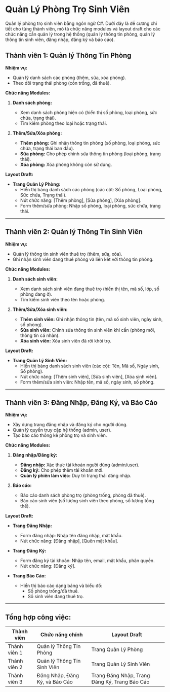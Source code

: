 # Quản Lý Phòng Trọ Sinh Viên

Quản lý phòng trọ sinh viên bằng ngôn ngữ C#. Dưới đây là đề cương chi tiết cho từng thành viên, mô tả chức năng modules và layout draft cho các chức năng cần quản lý trong hệ thống (quản lý thông tin phòng, quản lý thông tin sinh viên, đăng nhập, đăng ký và báo cáo).

## Thành viên 1: Quản lý Thông Tin Phòng

**Nhiệm vụ:**
- Quản lý danh sách các phòng (thêm, sửa, xóa phòng).
- Theo dõi trạng thái phòng (còn trống, đã thuê).

**Chức năng Modules:**
1. **Danh sách phòng:**
   - Xem danh sách phòng hiện có (hiển thị số phòng, loại phòng, sức chứa, trạng thái).
   - Tìm kiếm phòng theo loại hoặc trạng thái.

2. **Thêm/Sửa/Xóa phòng:**
   - **Thêm phòng:** Ghi nhận thông tin phòng (số phòng, loại phòng, sức chứa, trạng thái ban đầu).
   - **Sửa phòng:** Cho phép chỉnh sửa thông tin phòng (loại phòng, trạng thái).
   - **Xóa phòng:** Xóa phòng không còn sử dụng.

**Layout Draft:**
- **Trang Quản Lý Phòng:**
  - Hiển thị bảng danh sách các phòng (các cột: Số phòng, Loại phòng, Sức chứa, Trạng thái).
  - Nút chức năng: [Thêm phòng], [Sửa phòng], [Xóa phòng].
  - Form thêm/sửa phòng: Nhập số phòng, loại phòng, sức chứa, trạng thái.

---

## Thành viên 2: Quản lý Thông Tin Sinh Viên

**Nhiệm vụ:**
- Quản lý thông tin sinh viên thuê trọ (thêm, sửa, xóa).
- Ghi nhận sinh viên đang thuê phòng và liên kết với thông tin phòng.

**Chức năng Modules:**
1. **Danh sách sinh viên:**
   - Xem danh sách sinh viên đang thuê trọ (hiển thị tên, mã số, lớp, số phòng đang ở).
   - Tìm kiếm sinh viên theo tên hoặc phòng.

2. **Thêm/Sửa/Xóa sinh viên:**
   - **Thêm sinh viên:** Ghi nhận thông tin (tên, mã số sinh viên, ngày sinh, số phòng).
   - **Sửa sinh viên:** Chỉnh sửa thông tin sinh viên khi cần (phòng mới, thông tin cá nhân).
   - **Xóa sinh viên:** Xóa sinh viên đã rời khỏi trọ.

**Layout Draft:**
- **Trang Quản Lý Sinh Viên:**
  - Hiển thị bảng danh sách sinh viên (các cột: Tên, Mã số, Ngày sinh, Số phòng).
  - Nút chức năng: [Thêm sinh viên], [Sửa sinh viên], [Xóa sinh viên].
  - Form thêm/sửa sinh viên: Nhập tên, mã số, ngày sinh, số phòng.

---

## Thành viên 3: Đăng Nhập, Đăng Ký, và Báo Cáo

**Nhiệm vụ:**
- Xây dựng trang đăng nhập và đăng ký cho người dùng.
- Quản lý quyền truy cập hệ thống (admin, user).
- Tạo báo cáo thống kê phòng trọ và sinh viên.

**Chức năng Modules:**
1. **Đăng nhập/Đăng ký:**
   - **Đăng nhập:** Xác thực tài khoản người dùng (admin/user).
   - **Đăng ký:** Cho phép thêm tài khoản mới.
   - **Quản lý phiên làm việc:** Duy trì trạng thái đăng nhập.

2. **Báo cáo:**
   - Báo cáo danh sách phòng trọ (phòng trống, phòng đã thuê).
   - Báo cáo sinh viên (số lượng sinh viên theo phòng, số lượng tổng thể).

**Layout Draft:**
- **Trang Đăng Nhập:**
  - Form đăng nhập: Nhập tên đăng nhập, mật khẩu.
  - Nút chức năng: [Đăng nhập], [Quên mật khẩu].
  
- **Trang Đăng Ký:**
  - Form đăng ký tài khoản: Nhập tên, email, mật khẩu, phân quyền.
  - Nút chức năng: [Đăng ký].
  
- **Trang Báo Cáo:**
  - Hiển thị báo cáo dạng bảng và biểu đồ:
    - Số phòng trống/đã thuê.
    - Số sinh viên đang thuê trọ.

---

## Tổng hợp công việc:

| Thành viên  | Chức năng chính               | Layout Draft                      |
|-------------|-------------------------------|------------------------------------|
| Thành viên 1| Quản lý Thông Tin Phòng       | Trang Quản Lý Phòng               |
| Thành viên 2| Quản lý Thông Tin Sinh Viên   | Trang Quản Lý Sinh Viên           |
| Thành viên 3| Đăng Nhập, Đăng Ký, và Báo Cáo| Trang Đăng Nhập, Trang Đăng Ký, Trang Báo Cáo |


